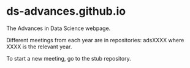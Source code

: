 # ds-advances.github.io

The Advances in Data Science webpage.

Different meetings from each year are in repositories: adsXXXX where XXXX is the relevant year.

To start a new meeting, go to the stub repository. 
